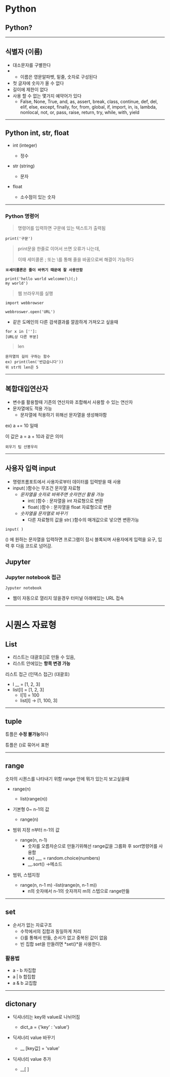 # Python

## Python?
---
## 식별자 (이름)

- 대소문자를 구별한다
- - 이름은 영문알파벳, 밑줄, 숫자로 구성된다
- 첫 글자에 숫자가 올 수 없다
- 길이에 제한이 없다
- 사용 할 수 없는 몇가지 예약어가 있다
  - False, None, True, and, as, assert, break, class, continue, def, del, elif, else, except, finally, for, from, global, if, import, in, is, lambda, nonlocal, not, or, pass, raise, return, try, while, with, yield

---

## Python int, str, float

- int (integer)
  - 정수 

- str (string)
  - 문자
- float
  - 소수점이 있는 숫자

---
     
### Python 명령어

> 명령어를 입력하면 구문에 있는 텍스트가 출력됨
```
print('구문')
```
> print문을 한줄로 이어서 쓰면 오류가 나는데, 
> 
> 이때 세미콜론 ; 또는 \를 통해 줄을 바꿈으로써 해결이 가능하다

**``※세미콜론은 줄이 바뀌기 때문에 잘 사용안함``**

```
print('hello world welcome(\)(;)
my world')
```
>웹 브라우저를 실행
```
import webbrowser 

webbroswer.open('URL')
```
- 같은 도메인의 다른 검색결과를 깔끔하게 가져오고 싶을때
```
for x in ['']: 
[URL상 다른 부분]
```
> len 

```
문자열의 길이 구하는 함수
ex) print(len('반갑습니다'))
위 str의 len은 5
```
---

## 복합대입연산자

- 변수를 활용할때 기존의 연산자와 조합해서 사용할 수 있는 연산자
- 문자열에도 적용 가능
  - 문자열에 적용하기 위해선 문자열을 생성해야함

ex) a += 10 일때

이 값은 a = a + 10과 같은 의미

`` 외우기 팁 산봉우리 ``

---

## 사용자 입력 input

- 명령프롬포트에서 사용자로부터 데이터를 입력받을 때 사용
- input( )함수는 무조건 문자열 자료형
  - *문자열을 숫자로 바꿔주면  숫자연산 활용 가능*
    - int( )함수 : 문자열을 int 자료형으로 변환
    - float( )함수 : 문자열을 float 자료형으로 변환
  - *숫자열을 문자열로 바꾸기*
    - 다른 자료형의 값을 str( )함수의 매개값으로 넣으면 변환가능
``` 
input( )
```
() 에 원하는 문자열을 입력하면 프로그램이 잠시 블록되며 사용자에게 입력을 요구, 입력 후 다음 코드로 넘어감.


## Jupyter

### Jupyter notebook 접근

```
Jyputer notebook
```
- 웹이 자동으로 열리지 않을경우 터미널 아래에있는 URL 접속

---

# 시퀀스 자료형

## List

- 리스트는 대괄호[]로 만들 수 있음,
- 리스트 안에있는 **항목 변경 가능**

리스트 접근 (인덱스 접근) (대괄호)
-  l __ = [1, 2, 3]
-  list[l] = [1, 2, 3]
   - l[1] = 100
   - list[l] -> [1, 100, 3]

---

## tuple

튜플은 **수정 불가능**하다 

  튜플은 ()로 묶어서 표현

---

 ## range

 숫자의 시퀀스를 나타내기 위함
 range 안에 뭐가 있는지 보고싶을때
 - range(n)
   - list(range(n))

- 기본형 0~ n-1의 값
  - range(n)

- 범위 지정 n부터 n-1의 값
  - range(n, n-1)
    - 숫자를 오름차순으로 만들기위해선 range값을 그룹화 후 sort명령어를 사용함
    - ex) ___ = random.choice(numbers)
    - __.sort() ->메소드
  
- 범위, 스텝지정
  - range(n, n-1 m)
  -list(range(n, n-1 m))
    - n의 숫자에서 n-1의 숫자까지 m의 스텝으로 range만듦
  
---

## set

- 순서가 없는 자료구조
  - 수학에서의 집합과 동일하게 처리
  - {}를 통해서 만듦, 순서가 없고 중복된 값이 없음
  - 빈 집합 set을 만들려면 *set()*을 사용한다.

### 활용법
- a - b 차집합
- a | b 합집합
- a & b 교집합
---

## dictonary

- 딕셔너리는 key와 value로 나뉘어짐
  - dict_a = {'key' : 'value'}

- 딕셔너리 value 바꾸기
  - __ [key값] = 'value'

- 딕셔너리 value 추가
  - __[ ]


  


